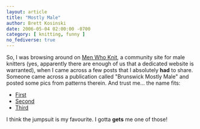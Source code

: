 ```yaml
---
layout: article
title: "Mostly Male"
author: Brett Kosinski
date: 2006-05-04 02:00:00 -0700
category: [ knitting, funny ]
no_fediverse: true
---
```


So, I was browsing around on [Men Who Knit](http://www.menwhoknit.com), a community site for male knitters (yes, apparently there are enough of us that a dedicated website is warranted), when I came across a few posts that I absolutely **had** to share.  Someone came across a publication called "Brunswick Mostly Male" and posted some pics from patterns therein.  And trust me... the name fits:

* [First](http://www.menwhoknit.com/node/693)
* [Second](http://www.menwhoknit.com/node/694)
* [Third](http://www.menwhoknit.com/node/695)

I think the jumpsuit is my favourite.  I gotta **gets** me one of those!

